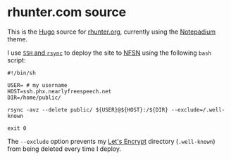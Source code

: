 # rhunter.com source

This is the [Hugo](https://gohugo.io/) source for [rhunter.org](https://rhunter.org), currently using the [Notepadium](https://themes.gohugo.io/hugo-notepadium/) theme.

I use [`SSH` and `rsync`](https://gohugo.io/hosting-and-deployment/deployment-with-rsync/) to deploy the site to [NFSN](https://www.nearlyfreespeech.net/) using the following `bash` script:

    #!/bin/sh

    USER= # my username
    HOST=ssh.phx.nearlyfreespeech.net
    DIR=/home/public/

    rsync -avz --delete public/ ${USER}@${HOST}:/${DIR} --exclude=/.well-known

    exit 0

The `--exclude` option prevents my [Let's Encrypt](https://letsencrypt.org/) directory (`.well-known`) from being deleted every time I deploy.
